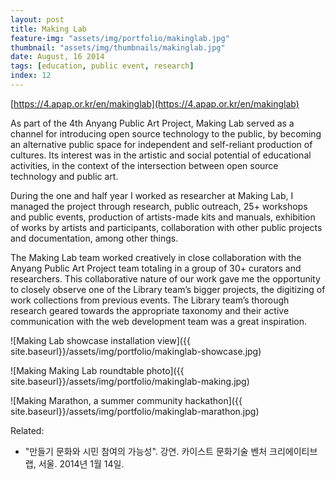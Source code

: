 ```yaml
---
layout: post
title: Making Lab
feature-img: "assets/img/portfolio/makinglab.jpg"
thumbnail: "assets/img/thumbnails/makinglab.jpg"
date: August, 16 2014
tags: [education, public event, research]
index: 12
---
```


[https://4.apap.or.kr/en/makinglab](https://4.apap.or.kr/en/makinglab)

As part of the 4th Anyang Public Art Project, Making Lab served as a channel for introducing open source technology to the public, by becoming an alternative public space for independent and self-reliant production of cultures. Its interest was in the artistic and social potential of educational activities, in the context of the intersection between open source technology and public art. 

During the one and half year I worked as researcher at Making Lab, I managed the project through research, public outreach, 25+ workshops and public events, production of artists-made kits and manuals, exhibition of works by artists and participants, collaboration with other public projects and documentation, among other things. 

The Making Lab team worked creatively in close collaboration with the Anyang Public Art Project team totaling in a group of 30+ curators and researchers. This collaborative nature of our work gave me the opportunity to closely observe one of the Library team’s bigger projects, the digitizing of work collections from previous events. The Library team’s thorough research geared towards the appropriate taxonomy and their active communication with the web development team was a great inspiration.

![Making Lab showcase installation view]({{ site.baseurl}}/assets/img/portfolio/makinglab-showcase.jpg)

![Making Making Lab roundtable photo]({{ site.baseurl}}/assets/img/portfolio/makinglab-making.jpg)

![Making Marathon, a summer community hackathon]({{ site.baseurl}}/assets/img/portfolio/makinglab-marathon.jpg)

Related:

- "만들기 문화와 시민 참여의 가능성". 강연. 카이스트 문화기술 벤처 크리에이티브랩, 서울. 2014년 1월 14일. <!-- slides -->
